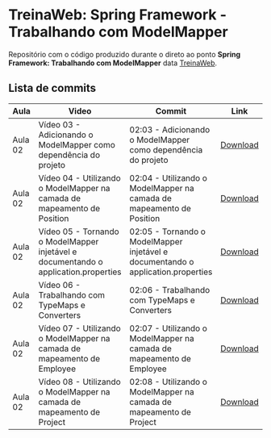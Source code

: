 # TreinaWeb: Spring Framework - Trabalhando com ModelMapper

Repositório com o código produzido durante o direto ao ponto **Spring Framework: Trabalhando com ModelMapper** data [TreinaWeb](https://www.treinaweb.com.br).

## Lista de commits

| Aula    | Video                                                                               | Commit                                                                           | Link                                                                                                                       |
| ------- | ----------------------------------------------------------------------------------- | -------------------------------------------------------------------------------- | -------------------------------------------------------------------------------------------------------------------------- |
| Aula 02 | Vídeo 03 - Adicionando o ModelMapper como dependência do projeto                    | 02:03 - Adicionando o ModelMapper como dependência do projeto                    | [Download](https://github.com/treinaweb/treinaweb-spring-modelmapper/archive/cf45b366bb22920e9bc18f6ccf61ea4c0d8a1c64.zip) |
| Aula 02 | Vídeo 04 - Utilizando o ModelMapper na camada de mapeamento de Position             | 02:04 - Utilizando o ModelMapper na camada de mapeamento de Position             | [Download](https://github.com/treinaweb/treinaweb-spring-modelmapper/archive/bf5c21954b3abe7d23a1f48e2a6bac81394a40e8.zip) |
| Aula 02 | Vídeo 05 - Tornando o ModelMapper injetável e documentando o application.properties | 02:05 - Tornando o ModelMapper injetável e documentando o application.properties | [Download](https://github.com/treinaweb/treinaweb-spring-modelmapper/archive/5f1ee394b5d9633087ebed11bc437a49adf03c14.zip) |
| Aula 02 | Vídeo 06 - Trabalhando com TypeMaps e Converters                                    | 02:06 - Trabalhando com TypeMaps e Converters                                    | [Download](https://github.com/treinaweb/treinaweb-spring-modelmapper/archive/f10e777b06c060225c71c0b4e7b13839f974b036.zip) |
| Aula 02 | Vídeo 07 - Utilizando o ModelMapper na camada de mapeamento de Employee             | 02:07 - Utilizando o ModelMapper na camada de mapeamento de Employee             | [Download](https://github.com/treinaweb/treinaweb-spring-modelmapper/archive/a597673edf970cc1bd74a4ab70f1feb4ee9f5c7e.zip) |
| Aula 02 | Vídeo 08 - Utilizando o ModelMapper na camada de mapeamento de Project              | 02:08 - Utilizando o ModelMapper na camada de mapeamento de Project              | [Download](https://github.com/treinaweb/treinaweb-spring-modelmapper/archive/1ac3d26b242950754269b62bfc404fd7003ce651.zip) |
